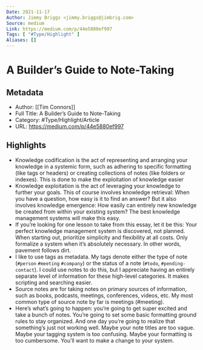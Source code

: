 ```yaml
---
Date: 2021-11-17
Author: Jimmy Briggs <jimmy.briggs@jimbrig.com>
Source: medium
Link: https://medium.com/p/44e5880ef997
Tags: [ "#Type/Highlight" ]
Aliases: []
---
```

# A Builder’s Guide to Note-Taking

## Metadata
- Author: [[Tim Connors]]
- Full Title: A Builder’s Guide to Note-Taking
- Category: #Type/Highlight/Article
- URL: https://medium.com/p/44e5880ef997

## Highlights
- Knowledge codification is the act of representing and arranging your knowledge in a systemic form, such as adhering to specific formatting (like tags or headers) or creating collections of notes (like folders or indexes). This is done to make the exploitation of knowledge easier
- Knowledge exploitation is the act of leveraging your knowledge to further your goals. This of course involves knowledge retrieval: When you have a question, how easy is it to find an answer? But it also involves knowledge emergence: How easily can entirely new knowledge be created from within your existing system? The best knowledge management systems will make this easy.
- If you’re looking for one lesson to take from this essay, let it be this: Your perfect knowledge management system is discovered, not planned. When starting out, prioritize simplicity and flexibility at all costs. Only formalize a system when it’s absolutely necessary. In other words, pavement follows dirt.
- I like to use tags as metadata. My tags denote either the type of note (`#person` `#meeting` `#company`) or the status of a note (`#todo`, `#pending-contact`). I could use notes to do this, but I appreciate having an entirely separate level of information for these high-level categories. It makes scripting and searching easier.
- Source notes are for taking notes on primary sources of information, such as books, podcasts, meetings, conferences, videos, etc. My most common type of source note by far is meetings (#meeting).
- Here’s what’s going to happen: you’re going to get super excited and take a bunch of notes. You’re going to set some basic formatting ground rules to stay organized. And one day you’re going to realize that something’s just not working well. Maybe your note titles are too vague. Maybe your tagging system is too confusing. Maybe your formatting is too cumbersome. You’ll want to make a change to your system.
